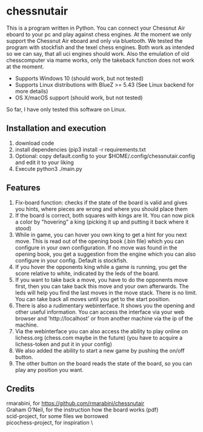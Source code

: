 # chessnutair
This is a program written in Python. You can connect your Chessnut Air eboard to your pc and play against chess engines.
At the moment we only support the Chessnut Air eboard and only via bluetooth. We tested the program with stockfish and 
the texel chess engines. Both work as intended so we can say, that all uci engines should work. Also the emulation of 
old chesscomputer via mame works, only the takeback function does not work at the moment. 

 * Supports Windows 10 (should work, but not tested)
 * Supports Linux distributions with BlueZ >= 5.43 (See Linux backend for more details)
 * OS X/macOS support (should work, but not tested)

So far, I have only tested this software on Linux.

## Installation and execution
 1. download code
 2. install dependencies (pip3 install -r requirements.txt
 3. Optional: copy default.config to your $HOME/.config/chessnutair.config and edit it to your liking
 4. Execute python3 ./main.py
 

## Features
 1. Fix-board function: checks if the state of the board is valid and gives you hints, where pieces are wrong and 
 where you should place them
 2. If the board is correct, both squares with kings are lit. You can now pick a color by "hovering" a king (picking it 
 up and putting it back where it stood)
 3. While in game, you can hover you own king to get a hint for you next move. This is read out of the opening book 
 (.bin file) which you can configure in your own configuration. If no move was found in the opening book, you get a 
 suggestion from the engine which you can also configure in your config. Default is stockfish.
 4. If you hover the opponents king while a game is running, you get the score relative to white, indicated by the leds
 of the board.
 5. If you want to take back a move, you have to do the opponents move first, then you can take back this move and your
 own afterwards. The leds will help you find the last moves in the move stack. There is no limit. You can take back all
 moves until you get to the start position.
 6. There is also a rudimentary webinterface. It shows you the opening and other useful information. You can access the
interface via your web browser and 'http://localhost' or from another machine via the ip of the machine.
 7. Via the webinterface you can also access the ability to play online on lichess.org (chess.com maybe in the future)
 (you have to acquire a lichess-token and put it in your config)
 8. We also added the ability to start a new game by pushing the on/off button.
 9. The other button on the board reads the state of the board, so you can play any position you want.
## Credits
 rmarabini, for https://github.com/rmarabini/chessnutair \
 Graham O'Neil, for the instruction how the board works (pdf) \
 scid-project, for some files we borrowed \
 picochess-project, for inspiration \
 
